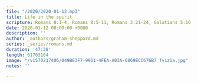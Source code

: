 ```yaml
---
file: "/2020/2020-01-12.mp3"
title: Life in the spirit
scripture: Romans 8:1-4, Romans 8:5-11, Romans 3:21-24, Galatians 5:16-24
date: 2020-01-12 00:00:00 +0000
description: ''
author: _authors/graham-sheppard.md
series: _series/romans.md
duration: '47:38'
length: 61703104
image: "/v1570217406/049BE3F7-9911-4FEA-A03A-6869ECC676B7_fviz1a.jpg"
notes: ''

---
```


